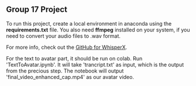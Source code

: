 ﻿## Group 17 Project

To run this project, create a local environment in anaconda using the **requirements.txt** file.
You also need **ffmpeg** installed on your system, if you need to convert your audio files to .wav format.

For more info, check out the [GitHub for WhisperX](https://github.com/m-bain/whisperX).

For the text to avatar part, it should be run on colab. Run 'TextToAvatar.ipynb'. It will take 'trancript.txt' as input, which is the output from the precious step. The notebook will output 'final_video_enhanced_cap.mp4' as our avatar video.
